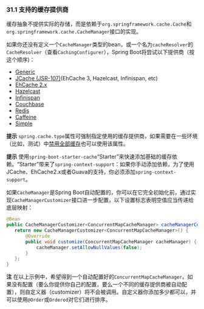 ### 31.1 支持的缓存提供商

缓存抽象不提供实际的存储，而是依赖于`org.springframework.cache.Cache`和`org.springframework.cache.CacheManager`接口的实现。

如果你还没有定义一个`CacheManager`类型的bean，或一个名为`cacheResolver`的`CacheResolver`（查看`CachingConfigurer`），Spring Boot将尝试以下提供商（按这个顺序)：
 
 * [Generic](https://docs.spring.io/spring-boot/docs/2.0.0.M5/reference/htmlsingle/#boot-features-caching-provider-generic)
 * [JCache (JSR-107)](https://docs.spring.io/spring-boot/docs/2.0.0.M5/reference/htmlsingle/#boot-features-caching-provider-jcache)(EhCache 3, Hazelcast, Infinispan, etc)
 * [EhCache 2.x](https://docs.spring.io/spring-boot/docs/2.0.0.M5/reference/htmlsingle/#boot-features-caching-provider-ehcache2)
 * [Hazelcast](https://docs.spring.io/spring-boot/docs/2.0.0.M5/reference/htmlsingle/#boot-features-caching-provider-hazelcast)
 * [Infinispan](https://docs.spring.io/spring-boot/docs/2.0.0.M5/reference/htmlsingle/#boot-features-caching-provider-infinispan)
 * [Couchbase](https://docs.spring.io/spring-boot/docs/2.0.0.M5/reference/htmlsingle/#boot-features-caching-provider-couchbase)
 * [Redis](https://docs.spring.io/spring-boot/docs/2.0.0.M5/reference/htmlsingle/#boot-features-caching-provider-redis)
 * [Caffeine](https://docs.spring.io/spring-boot/docs/2.0.0.M5/reference/htmlsingle/#boot-features-caching-provider-caffeine)
 * [Simple](https://docs.spring.io/spring-boot/docs/2.0.0.M5/reference/htmlsingle/#boot-features-caching-provider-simple)
 
 **提示** `spring.cache.type`属性可强制指定使用的缓存提供商，如果需要在一些环境（比如，测试）中[禁用全部缓存](https://docs.spring.io/spring-boot/docs/2.0.0.M5/reference/htmlsingle/#boot-features-caching-provider-none)也可以使用该属性。

 **提示** 使用`spring-boot-starter-cache`“Starter”来快速添加基础的缓存依赖。“Starter”带来了`spring-context-support`：如果你手动添加依赖，为了使用JCache、EhCache2.x或者Guava的支持，你必须添加`spring-context-support`。
 
 如果`CacheManager`是Spring Boot自动配置的，你可以在它完全初始化前，通过实现`CacheManagerCustomizer`接口进一步配置，以下设置标志表明空值应当传递给底层映射：
 ```java
@Bean
public CacheManagerCustomizer<ConcurrentMapCacheManager> cacheManagerCustomizer() {
    return new CacheManagerCustomizer<ConcurrentMapCacheManager>() {
        @Override
        public void customize(ConcurrentMapCacheManager cacheManager) {
            cacheManager.setAllowNullValues(false);
        }
    };
}
 ```
 **注** 在以上示例中，希望得到一个自动配置好的`ConcurrentMapCacheManager`。如果没有配置（要么你提供你自己的配置，要么一个不同的缓存提供商被自动配置），则自定义器（customizer）将不会被调用。自定义器你添加多少都可以，并可以使用`@Order`或`Ordered`对它们进行排序。

